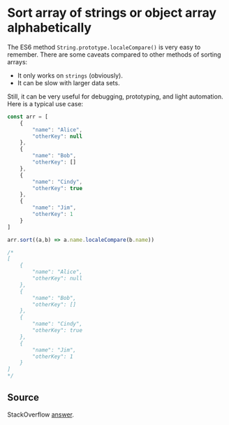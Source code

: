 # Sort array of strings or object array alphabetically

The ES6 method `String.prototype.localeCompare()` is very easy to remember. There are some caveats compared to other methods of sorting arrays:

* It only works on `strings` (obviously).
* It can be slow with larger data sets.

Still, it can be very useful for debugging, prototyping, and light automation. Here is a typical use case:

```js
const arr = [
    {
        "name": "Alice",
        "otherKey": null
    },
    {
        "name": "Bob",
        "otherKey": []
    },
    {
        "name": "Cindy",
        "otherKey": true
    },
    {
        "name": "Jim",
        "otherKey": 1
    }
]

arr.sort((a,b) => a.name.localeCompare(b.name))

/*
[
    {
        "name": "Alice",
        "otherKey": null
    },
    {
        "name": "Bob",
        "otherKey": []
    },
    {
        "name": "Cindy",
        "otherKey": true
    },
    {
        "name": "Jim",
        "otherKey": 1
    }
]
*/

```

## Source

StackOverflow [answer](https://stackoverflow.com/a/45544166/10117759).

